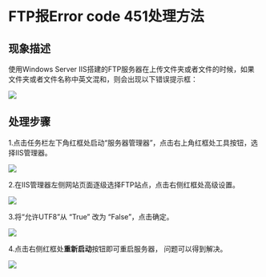 # FTP报Error code 451处理方法

## 现象描述

使用Windows Server IIS搭建的FTP服务器在上传文件夹或者文件的时候，如果文件夹或者文件名称中英文混和，则会出现以下错误提示框：

![](../../../../../image/Elastic-Compute/Virtual-Machine/Windows/FTP报Error_code_451处理方法01.png)

## 处理步骤

1.点击任务栏左下角红框处启动“服务器管理器”，点击右上角红框处工具按钮，选择IIS管理器。

![](../../../../../image/Elastic-Compute/Virtual-Machine/Windows/FTP报Error_code_451处理方法02.png)

2.在IIS管理器左侧网站页面逐级选择FTP站点，点击右侧红框处高级设置。

![](../../../../../image/Elastic-Compute/Virtual-Machine/Windows/FTP报Error_code_451处理方法03.png)

3.将“允许UTF8”从 “True” 改为 “False”，点击确定。

![](../../../../../image/Elastic-Compute/Virtual-Machine/Windows/FTP报Error_code_451处理方法04.png)

4.点击右侧红框处**重新启动**按钮即可重启服务器， 问题可以得到解决。

![](../../../../../image/Elastic-Compute/Virtual-Machine/Windows/FTP报Error_code_451处理方法05.png)

